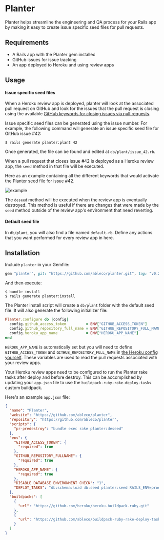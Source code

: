 # Planter
Planter helps streamline the engineering and QA process for your Rails app by
making it easy to create issue specific seed files for pull requests.

## Requirements
- A Rails app with the Planter gem installed
- GitHub issues for issue tracking
- An app deployed to Heroku and using review apps

## Usage
#### Issue specific seed files
When a Heroku review app is deployed, planter will look at the associated pull
request on GitHub and look for the issues that the pull request is closing using
the available [GitHub keywords for closing issues via pull requests](https://help.github.com/articles/closing-issues-via-commit-messages/).

Issue specific seed files can be generated using the issue number. For example,
the following command will generate an issue specific seed file for GitHub issue #42:

    $ rails generate planter:plant 42

Once generated, the file can be found and edited at `db/plant/issue_42.rb`.

When a pull request that closes issue #42 is deployed as a Heroku review app,
the `seed` method in that file will be executed.

Here as an example containing all the different keywords that would activate
the Planter seed file for issue #42.

![example](http://i.imgur.com/DTY5TSZ.png)

The `deseed` method will be executed when the review app is eventually destroyed.
This method is useful if there are changes that were made by the `seed` method
outside of the review app's environment that need reverting.

#### Default seed file
In `db/plant`, you will also find a file named `default.rb`. Define any actions
that you want performed for every review app in here.

## Installation
Include `planter` in your Gemfile:

```ruby
gem "planter", git: "https://github.com/ableco/planter.git", tag: "v0.2.0"
```

And then execute:

    $ bundle install
    $ rails generate planter:install

The Planter install script will create a `db/plant` folder with the default seed
file. It will also generate the following initializer file:

```ruby
Planter.configure do |config|
  config.github_access_token         = ENV["GITHUB_ACCESS_TOKEN"]
  config.github_repository_full_name = ENV["GITHUB_REPOSITORY_FULL_NAME"]
  config.heroku_app_name             = ENV["HEROKU_APP_NAME"]
end
```

`HEROKU_APP_NAME` is automatically set but you will need to define `GITHUB_ACCESS_TOKEN`
and `GITHUB_REPOSITORY_FULL_NAME` in [the Heroku config yourself](https://devcenter.heroku.com/articles/config-vars).
These variables are used to read the pull requests associated with your review apps.

Your Heroku review apps need to be configured to run the Planter rake tasks after deploy
and before destroy. This can be accomplished by updating your `app.json` file to use
the `buildpack-ruby-rake-deploy-tasks` custom buildpack.

Here's an example `app.json` file:

```json
{
  "name": "Planter",
  "website": "https://github.com/ableco/planter",
  "repository": "https://github.com/ableco/planter",
  "scripts": {
    "pr-predestroy": "bundle exec rake planter:deseed"
  },
  "env": {
    "GITHUB_ACCESS_TOKEN": {
      "required": true
    },
    "GITHUB_REPOSITORY_FULLNAME": {
      "required": true
    },
    "HEROKU_APP_NAME": {
      "required": true
    },
    "DISABLE_DATABASE_ENVIRONMENT_CHECK": "1",
    "DEPLOY_TASKS": "db:schema:load db:seed planter:seed RAILS_ENV=production"
  },
  "buildpacks": [
    {
      "url": "https://github.com/heroku/heroku-buildpack-ruby.git"
    },
    {
      "url": "https://github.com/ableco/buildpack-ruby-rake-deploy-tasks"
    }
  ]
}
```
